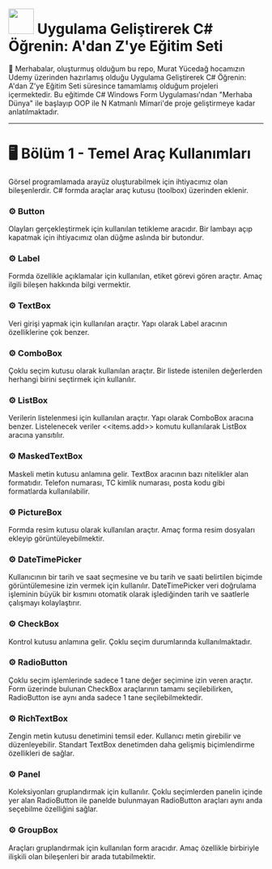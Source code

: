 # <img height="50" src="https://user-images.githubusercontent.com/25181517/121405384-444d7300-c95d-11eb-959f-913020d3bf90.png"> Uygulama Geliştirerek C# Öğrenin: A'dan Z'ye Eğitim Seti
👋 Merhabalar, oluşturmuş olduğum bu repo, Murat Yücedağ hocamızın Udemy üzerinden hazırlamış olduğu Uygulama Geliştirerek C# Öğrenin: A'dan Z'ye Eğitim Seti süresince tamamlamış olduğum projeleri içermektedir. Bu eğitimde C# Windows Form Uygulaması'ndan "Merhaba Dünya" ile başlayıp OOP ile N Katmanlı Mimari'de proje geliştirmeye kadar anlatılmaktadır.
<br><hr>
# 🖥️ Bölüm 1 - Temel Araç Kullanımları
Görsel programlamada arayüz oluşturabilmek için ihtiyacımız olan bileşenlerdir. C# formda araçlar araç kutusu (toolbox) üzerinden eklenir.
<br>
### ⚙️ Button
Olayları gerçekleştirmek için kullanılan tetikleme aracıdır. Bir lambayı açıp kapatmak için ihtiyacımız olan düğme aslında bir butondur.
### ⚙️ Label
Formda özellikle açıklamalar için kullanılan, etiket görevi gören araçtır. Amaç ilgili bileşen hakkında bilgi vermektir.
### ⚙️ TextBox
Veri girişi yapmak için kullanılan araçtır. Yapı olarak Label aracının özelliklerine çok benzer.
### ⚙️ ComboBox
Çoklu seçim kutusu olarak kullanılan araçtır. Bir listede istenilen değerlerden herhangi birini seçtirmek için kullanılır.
### ⚙️ ListBox
Verilerin listelenmesi için kullanılan araçtır. Yapı olarak ComboBox aracına benzer. Listelenecek veriler <<items.add>> komutu kullanılarak ListBox aracına yansıtılır.
### ⚙️ MaskedTextBox
Maskeli metin kutusu anlamına gelir. TextBox aracının bazı nitelikler alan formatıdır. Telefon numarası, TC kimlik numarası, posta kodu gibi formatlarda kullanılabilir.
### ⚙️ PictureBox
Formda resim kutusu olarak kullanılan araçtır. Amaç forma resim dosyaları ekleyip görüntüleyebilmektir.
### ⚙️ DateTimePicker
Kullanıcının bir tarih ve saat seçmesine ve bu tarih ve saati belirtilen biçimde görüntülemesine izin vermek için kullanılır. DateTimePicker veri doğrulama işleminin büyük bir kısmını otomatik olarak işlediğinden tarih ve saatlerle çalışmayı kolaylaştırır.
### ⚙️ CheckBox
Kontrol kutusu anlamına gelir. Çoklu seçim durumlarında kullanılmaktadır.
### ⚙️ RadioButton
Çoklu seçim işlemlerinde sadece 1 tane değer seçimine izin veren araçtır. Form üzerinde bulunan CheckBox araçlarının tamamı seçilebilirken, RadioButton ise aynı anda sadece 1 tane seçilebilmektedir.
### ⚙️ RichTextBox
Zengin metin kutusu denetimini temsil eder. Kullanıcı metin girebilir ve düzenleyebilir. Standart TextBox denetimden daha gelişmiş biçimlendirme özellikleri de sağlar.
### ⚙️ Panel
Koleksiyonları gruplandırmak için kullanılır. Çoklu seçimlerden panelin içinde yer alan RadioButton ile panelde bulunmayan RadioButton araçları aynı anda seçebilme özelliğini sağlar.
### ⚙️ GroupBox
Araçları gruplandırmak için kullanılan form aracıdır. Amaç özellikle birbiriyle ilişkili olan bileşenleri bir arada tutabilmektir.
